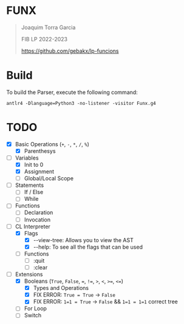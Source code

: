 # FUNX

> Joaquim Torra Garcia
> 
> FIB LP 2022-2023
>
> https://github.com/gebakx/lp-funcions

# Build

To build the Parser, execute the following command:

```shell
antlr4 -Dlanguage=Python3 -no-listener -visitor Funx.g4
```

# TODO

- [x] Basic Operations (`+`, `-`, `*`, `/`, `%`)
    - [x] Parenthesys 
- [ ] Variables
    - [x] Init to 0
    - [x] Assignment
    - [ ] Global/Local Scope
- [ ] Statements
  - [ ] If / Else
  - [ ] While
- [ ] Functions
    - [ ] Declaration
    - [ ] Invocation
- [ ] CL Interpreter
    - [x] Flags
        - [x] --view-tree: Allows you to view the AST
        - [x] --help: To see all the flags that can be used
    - [ ] Functions
        - [ ] :quit
        - [ ] :clear
- [ ] Extensions
    - [x] Booleans (`True`, `False`, `=`, `!=`, `>`, `<`, `>=`, `<=`)
        - [x] Types and Operations
        - [x] FIX ERROR: `True = True` -> `False`
        - [x] FIX ERROR: `1=1 = True` -> `False` && `1=1 = 1=1` correct tree
    - [ ] For Loop
    - [ ] Switch
